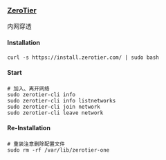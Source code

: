 ### [ZeroTier](http://www.zerotier.com/download.shtml)
内网穿透

#### Installation
```
curl -s https://install.zerotier.com/ | sudo bash
```

#### Start
```
# 加入、离开网络
sudo zerotier-cli info
sudo zerotier-cli info listnetworks
sudo zerotier-cli join network
sudo zerotier-cli leave network
```

#### Re-Installation
```
# 重装注意删除配置文件
sudo rm -rf /var/lib/zerotier-one
```

